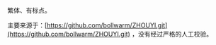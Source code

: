 繁体、有标点。

主要来源于：[https://github.com/bollwarm/ZHOUYI.git](https://github.com/bollwarm/ZHOUYI.git) ，没有经过严格的人工校验。